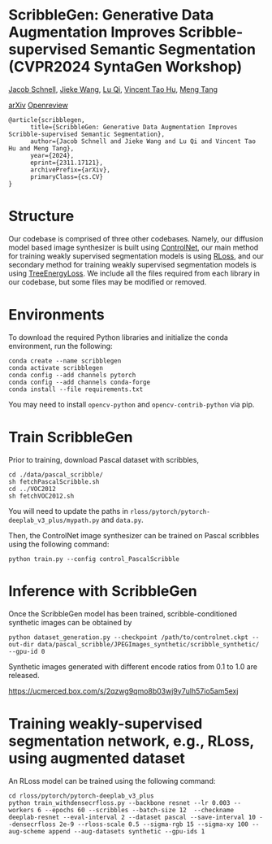 # ScribbleGen: Generative Data Augmentation Improves Scribble-supervised Semantic Segmentation (CVPR2024 SyntaGen Workshop)
[Jacob Schnell](https://student.cs.uwaterloo.ca/~jschnell/), [Jieke Wang](), [Lu Qi](http://luqi.info/), [Vincent Tao Hu](https://taohu.me/), [Meng Tang](http://mengtang.org)

[arXiv](https://arxiv.org/abs/2311.17121) [Openreview](https://openreview.net/forum?id=0lJq8pmlXM)

```
@article{scribblegen,
      title={ScribbleGen: Generative Data Augmentation Improves Scribble-supervised Semantic Segmentation}, 
      author={Jacob Schnell and Jieke Wang and Lu Qi and Vincent Tao Hu and Meng Tang},
      year={2024},
      eprint={2311.17121},
      archivePrefix={arXiv},
      primaryClass={cs.CV}
}
```

# Structure
Our codebase is comprised of three other codebases. Namely, our diffusion model based image synthesizer is built using [ControlNet](https://github.com/lllyasviel/ControlNet), our main method for training weakly supervised segmentation models is using [RLoss](https://github.com/mengtang-cv/rloss/tree/master), and our secondary method for training weakly supervised segmentation models is using [TreeEnergyLoss](https://github.com/megvii-research/TreeEnergyLoss). We include all the files required from each library in our codebase, but some files may be modified or removed.

# Environments

To download the required Python libraries and initialize the conda environment, run the following:
```
conda create --name scribblegen
conda activate scribblegen
conda config --add channels pytorch
conda config --add channels conda-forge
conda install --file requirements.txt
```
You may need to install `opencv-python` and `opencv-contrib-python` via pip.

# Train ScribbleGen

Prior to training, download Pascal dataset with scribbles,

```
cd ./data/pascal_scribble/
sh fetchPascalScribble.sh
cd ../VOC2012
sh fetchVOC2012.sh
```
You will need to update the paths in `rloss/pytorch/pytorch-deeplab_v3_plus/mypath.py` and `data.py`.

Then, the ControlNet image synthesizer can be trained on Pascal scribbles using the following command:
```
python train.py --config control_PascalScribble
```

# Inference with ScribbleGen

Once the ScribbleGen model has been trained, scribble-conditioned synthetic images can be obtained by
```
python dataset_generation.py --checkpoint /path/to/controlnet.ckpt --out-dir data/pascal_scribble/JPEGImages_synthetic/scribble_synthetic/ --gpu-id 0 
```

Synthetic images generated with different encode ratios from 0.1 to 1.0 are released.

https://ucmerced.box.com/s/2qzwg9qmo8b03wj9y7ulh57io5am5exj

# Training weakly-supervised segmentation network, e.g., RLoss, using augmented dataset

An RLoss model can be trained using the following command:
```
cd rloss/pytorch/pytorch-deeplab_v3_plus
python train_withdensecrfloss.py --backbone resnet --lr 0.003 --workers 6 --epochs 60 --scribbles --batch-size 12  --checkname deeplab-resnet --eval-interval 2 --dataset pascal --save-interval 10 --densecrfloss 2e-9 --rloss-scale 0.5 --sigma-rgb 15 --sigma-xy 100 --aug-scheme append --aug-datasets synthetic --gpu-ids 1
```
